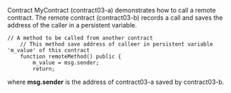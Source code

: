 Contract MyContract (contract03-a) demonstrates how to call a remote contract. 
The remote contract (contract03-b) records a call and saves the address of the caller in a persistent variable.
```
// A method to be called from another contract
	// This method save address of calleer in persistent variable 'm_value' of this contract
	function remoteMethod() public {
		m_value = msg.sender;
		return; 
```
where **msg.sender** is the address of contract03-a saved by contract03-b.
